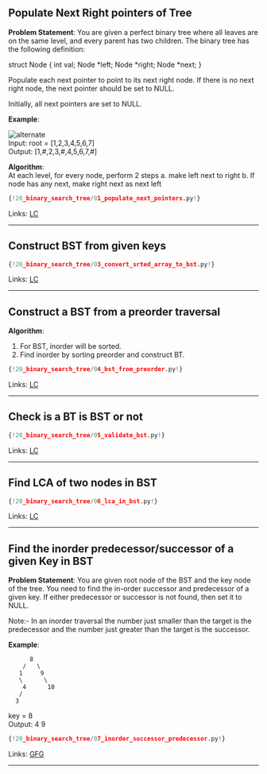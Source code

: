 ## Populate Next Right pointers of Tree

**Problem Statement**: You are given a perfect binary tree where all leaves are on the same level, and every parent has two children. The binary tree has the following definition:

struct Node {
  int val;
  Node *left;
  Node *right;
  Node *next;
}

Populate each next pointer to point to its next right node. If there is no next right node, the next pointer should be set to NULL.

Initially, all next pointers are set to NULL. 

**Example**:  

![alternate](https://assets.leetcode.com/uploads/2019/02/14/116_sample.png)  
Input: root = [1,2,3,4,5,6,7]  
Output: [1,#,2,3,#,4,5,6,7,#]  

**Algorithm**:  
At each level, for every node, perform 2 steps
    a. make left next to right
    b. If node has any next, make right next as next left

```py
{!20_binary_search_tree/01_populate_next_pointers.py!}
```

Links: [LC](https://leetcode.com/problems/populating-next-right-pointers-in-each-node/)<br>

---

## Construct BST from given keys

```py
{!20_binary_search_tree/03_convert_srted_array_to_bst.py!}
```

Links: [LC](https://leetcode.com/problems/convert-sorted-array-to-binary-search-tree/)<br>

---

## Construct a BST from a preorder traversal

**Algorithm**:  
1. For BST, inorder will be sorted.  
2. Find inorder by sorting preorder and construct BT.  

```py
{!20_binary_search_tree/04_bst_from_preorder.py!}
```

Links: [LC](https://leetcode.com/problems/construct-binary-search-tree-from-preorder-traversal/)<br>

---

## Check is a BT is BST or not

```py
{!20_binary_search_tree/05_validate_bst.py!}
```

Links: [LC](https://leetcode.com/problems/validate-binary-search-tree/)<br>

---

## Find LCA of two nodes in BST

```py
{!20_binary_search_tree/06_lca_in_bst.py!}
```

Links: [LC](https://leetcode.com/problems/lowest-common-ancestor-of-a-binary-search-tree/)<br>

---

## Find the inorder predecessor/successor of a given Key in BST

**Problem Statement**: You are given root node of the BST and the key node of the tree. You need to find the in-order successor and predecessor of a given key. If either predecessor or successor is not found, then set it to NULL.

Note:- In an inorder traversal the number just smaller than the target is the predecessor and the number just greater than the target is the successor. 

**Example**:  
```
      8
    /   \
   1     9
   \      \
    4      10
   /
  3
```
key = 8  
Output: 4 9  

```py
{!20_binary_search_tree/07_inorder_successor_predecessor.py!}
```

Links: [GFG](https://practice.geeksforgeeks.org/problems/predecessor-and-successor/1)<br>

---
